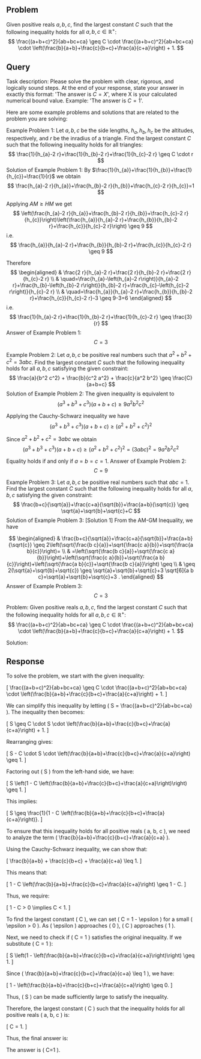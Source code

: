 ## Problem

Given positive reals $a, b, c$, find the largest constant $C$ such that the following inequality holds for all $a, b, c \in \mathbb{R}^{+}$:
$$
\frac{(a+b+c)^2}{ab+bc+ca} \geq C \cdot \frac{(a+b+c)^2}{ab+bc+ca} \cdot \left(\frac{b}{a+b}+\frac{c}{b+c}+\frac{a}{c+a}\right) + 1.
$$

## Query

Task description: Please solve the problem with clear, rigorous, and logically sound steps. At the end of your response, state your answer in exactly this format: 'The answer is $C=X$', where X is your calculated numerical bound value. Example: 'The answer is $C=1$'.

Here are some example problems and solutions that are related to the problem you are solving:

Example Problem 1: Let $a, b, c$ be the side lengths, $h_{a}, h_{b}, h_{c}$ be the altitudes, respectively, and $r$ be the inradius of a triangle. Find the largest constant $C$ such that the following inequality holds for all triangles:
$$
\frac{1}{h_{a}-2 r}+\frac{1}{h_{b}-2 r}+\frac{1}{h_{c}-2 r} \geq C \cdot r
$$
Solution of Example Problem 1: By $\frac{1}{h_{a}}+\frac{1}{h_{b}}+\frac{1}{h_{c}}=\frac{1}{r}$ we obtain
$$
\frac{h_{a}-2 r}{h_{a}}+\frac{h_{b}-2 r}{h_{b}}+\frac{h_{c}-2 r}{h_{c}}=1
$$

Applying $A M \geq H M$ we get
$$
\left(\frac{h_{a}-2 r}{h_{a}}+\frac{h_{b}-2 r}{h_{b}}+\frac{h_{c}-2 r}{h_{c}}\right)\left(\frac{h_{a}}{h_{a}-2 r}+\frac{h_{b}}{h_{b}-2 r}+\frac{h_{c}}{h_{c}-2 r}\right) \geq 9
$$
i.e.
$$
\frac{h_{a}}{h_{a}-2 r}+\frac{h_{b}}{h_{b}-2 r}+\frac{h_{c}}{h_{c}-2 r} \geq 9
$$

Therefore
$$
\begin{aligned}
& \frac{2 r}{h_{a}-2 r}+\frac{2 r}{h_{b}-2 r}+\frac{2 r}{h_{c}-2 r} \\
& \quad=\frac{h_{a}-\left(h_{a}-2 r\right)}{h_{a}-2 r}+\frac{h_{b}-\left(h_{b}-2 r\right)}{h_{b}-2 r}+\frac{h_{c}-\left(h_{c}-2 r\right)}{h_{c}-2 r} \\
& \quad=\frac{h_{a}}{h_{a}-2 r}+\frac{h_{b}}{h_{b}-2 r}+\frac{h_{c}}{h_{c}-2 r}-3 \geq 9-3=6
\end{aligned}
$$
i.e.
$$
\frac{1}{h_{a}-2 r}+\frac{1}{h_{b}-2 r}+\frac{1}{h_{c}-2 r} \geq \frac{3}{r}
$$
Answer of Example Problem 1: $$C = 3$$

Example Problem 2: Let $a, b, c$ be positive real numbers such that $a^2 + b^2 + c^2 = 3abc$. Find the largest constant $C$ such that the following inequality holds for all $a, b, c$ satisfying the given constraint:
$$
\frac{a}{b^2 c^2} + \frac{b}{c^2 a^2} + \frac{c}{a^2 b^2} \geq \frac{C}{a+b+c}
$$
Solution of Example Problem 2: The given inequality is equivalent to
$$
\left(a^{3}+b^{3}+c^{3}\right)(a+b+c) \geq 9 a^{2} b^{2} c^{2}
$$

Applying the Cauchy-Schwarz inequality we have
$$
\left(a^{3}+b^{3}+c^{3}\right)(a+b+c) \geq\left(a^{2}+b^{2}+c^{2}\right)^{2}
$$

Since $a^{2}+b^{2}+c^{2}=3 a b c$ we obtain
$$
\left(a^{3}+b^{3}+c^{3}\right)(a+b+c) \geq\left(a^{2}+b^{2}+c^{2}\right)^{2}=(3 a b c)^{2}=9 a^{2} b^{2} c^{2}
$$

Equality holds if and only if $a=b=c=1$.
Answer of Example Problem 2: $$C = 9$$

Example Problem 3: Let $a, b, c$ be positive real numbers such that $a b c = 1$. Find the largest constant $C$ such that the following inequality holds for all $a, b, c$ satisfying the given constraint:
$$
\frac{b+c}{\sqrt{a}}+\frac{c+a}{\sqrt{b}}+\frac{a+b}{\sqrt{c}} \geq \sqrt{a}+\sqrt{b}+\sqrt{c}+C
$$
Solution of Example Problem 3: [Solution 1]
From the AM-GM Inequality, we have

$$
\begin{aligned}
& \frac{b+c}{\sqrt{a}}+\frac{c+a}{\sqrt{b}}+\frac{a+b}{\sqrt{c}} \geq 2\left(\sqrt{\frac{b c}{a}}+\sqrt{\frac{c a}{b}}+\sqrt{\frac{a b}{c}}\right)= \\
& =\left(\sqrt{\frac{b c}{a}}+\sqrt{\frac{c a}{b}}\right)+\left(\sqrt{\frac{c a}{b}}+\sqrt{\frac{a b}{c}}\right)+\left(\sqrt{\frac{a b}{c}}+\sqrt{\frac{b c}{a}}\right) \geq \\
& \geq 2(\sqrt{a}+\sqrt{b}+\sqrt{c}) \geq \sqrt{a}+\sqrt{b}+\sqrt{c}+3 \sqrt[6]{a b c}=\sqrt{a}+\sqrt{b}+\sqrt{c}+3 .
\end{aligned}
$$
Answer of Example Problem 3: $$C = 3$$


Problem: Given positive reals $a, b, c$, find the largest constant $C$ such that the following inequality holds for all $a, b, c \in \mathbb{R}^{+}$:
$$
\frac{(a+b+c)^2}{ab+bc+ca} \geq C \cdot \frac{(a+b+c)^2}{ab+bc+ca} \cdot \left(\frac{b}{a+b}+\frac{c}{b+c}+\frac{a}{c+a}\right) + 1.
$$

Solution:

## Response

To solve the problem, we start with the given inequality:

\[
\frac{(a+b+c)^2}{ab+bc+ca} \geq C \cdot \frac{(a+b+c)^2}{ab+bc+ca} \cdot \left(\frac{b}{a+b}+\frac{c}{b+c}+\frac{a}{c+a}\right) + 1.
\]

We can simplify this inequality by letting \( S = \frac{(a+b+c)^2}{ab+bc+ca} \). The inequality then becomes:

\[
S \geq C \cdot S \cdot \left(\frac{b}{a+b}+\frac{c}{b+c}+\frac{a}{c+a}\right) + 1.
\]

Rearranging gives:

\[
S - C \cdot S \cdot \left(\frac{b}{a+b}+\frac{c}{b+c}+\frac{a}{c+a}\right) \geq 1.
\]

Factoring out \( S \) from the left-hand side, we have:

\[
S \left(1 - C \left(\frac{b}{a+b}+\frac{c}{b+c}+\frac{a}{c+a}\right)\right) \geq 1.
\]

This implies:

\[
S \geq \frac{1}{1 - C \left(\frac{b}{a+b}+\frac{c}{b+c}+\frac{a}{c+a}\right)}.
\]

To ensure that this inequality holds for all positive reals \( a, b, c \), we need to analyze the term \( \frac{b}{a+b}+\frac{c}{b+c}+\frac{a}{c+a} \).

Using the Cauchy-Schwarz inequality, we can show that:

\[
\frac{b}{a+b} + \frac{c}{b+c} + \frac{a}{c+a} \leq 1.
\]

This means that:

\[
1 - C \left(\frac{b}{a+b}+\frac{c}{b+c}+\frac{a}{c+a}\right) \geq 1 - C.
\]

Thus, we require:

\[
1 - C > 0 \implies C < 1.
\]

To find the largest constant \( C \), we can set \( C = 1 - \epsilon \) for a small \( \epsilon > 0 \). As \( \epsilon \) approaches \( 0 \), \( C \) approaches \( 1 \).

Next, we need to check if \( C = 1 \) satisfies the original inequality. If we substitute \( C = 1 \):

\[
S \left(1 - \left(\frac{b}{a+b}+\frac{c}{b+c}+\frac{a}{c+a}\right)\right) \geq 1.
\]

Since \( \frac{b}{a+b}+\frac{c}{b+c}+\frac{a}{c+a} \leq 1 \), we have:

\[
1 - \left(\frac{b}{a+b}+\frac{c}{b+c}+\frac{a}{c+a}\right) \geq 0.
\]

Thus, \( S \) can be made sufficiently large to satisfy the inequality.

Therefore, the largest constant \( C \) such that the inequality holds for all positive reals \( a, b, c \) is:

\[
C = 1.
\]

Thus, the final answer is:

The answer is \( C=1 \).